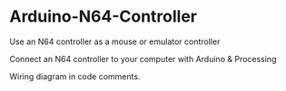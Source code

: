 # Arduino-N64-Controller
Use an N64 controller as a mouse or emulator controller

Connect an N64 controller to your computer with Arduino & Processing 

Wiring diagram in code comments. 
